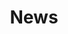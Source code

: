 ---
layout: "pages/aktuality.njk"

title: 'News'
description: 'News from Chateau Orlice – interesting reports, event invitations, and seasonal tips for your unforgettable experiences.'
permalink: 'en/aktuality/'

eleventyNavigation:
  key: News
  order: 700


landing:
  breadcrumbsHome: Home
  breadcrumbsCurrent: News

  heading: News & events

  mouseIconAlt: Computer mouse icon

  imageUrl: /assets/images/news/news.jpg
  imageAlt: Chateau Orlice from a bird's eye view


posts:
  topper: News
  heading: What's new with us


ctaPosts:
  items:
    - title: Accommodation packages
      url: /accommodation-packages

      imageUrl: /assets/images/news/news.jpg
      imageAlt: Chateau Orlice from a bird's eye view

    - title: Trips and activities
      url: /trips-activities

      imageUrl: /assets/images/trips/trips.jpg
      imageAlt: Letohrad Castle
---